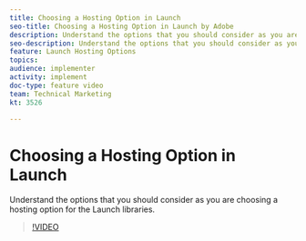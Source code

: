 ```yaml
---
title: Choosing a Hosting Option in Launch
seo-title: Choosing a Hosting Option in Launch by Adobe
description: Understand the options that you should consider as you are choosing a hosting option for the Launch libraries. 
seo-description: Understand the options that you should consider as you are choosing a hosting option for the Adobe Launch libraries. 
feature: Launch Hosting Options
topics: 
audience: implementer
activity: implement
doc-type: feature video
team: Technical Marketing
kt: 3526

---
```


# Choosing a Hosting Option in Launch

Understand the options that you should consider as you are choosing a hosting option for the Launch libraries. 

>[!VIDEO](https://video.tv.adobe.com/v/28728/?quality=12)
